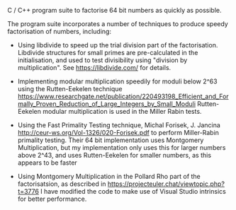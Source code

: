 C / C++ program suite to factorise 64 bit numbers as quickly as possible.

The program suite incorporates a number of techniques to produce speedy factorisation of numbers, including:

- Using libdivide to speed up the trial division part of the factorisation.
    Libdivide structures for small primes are pre-calculated in the initialisation, and used to test 
    divisibility using "division by multiplication". See https://libdivide.com/ for details.
    
- Implementing modular multiplication speedily for moduli below 2^63 using the Rutten-Eekelen technique  
https://www.researchgate.net/publication/220493198_Efficient_and_Formally_Proven_Reduction_of_Large_Integers_by_Small_Moduli
Rutten-Eekelen modular multiplication is used in the Miller Rabin tests.

- Using the Fast Primality Testing technique, Michal Forisek, J. Jancina
http://ceur-ws.org/Vol-1326/020-Forisek.pdf to perform Miller-Rabin primality testing.
Their 64 bit implementation uses Montgomery Multiplication, but my implementation only uses this for larger numbers above 2^43, and uses Rutten-Eekelen
for smaller numbers, as this appears to be faster

- Using Montgomery Multiplication in the Pollard Rho part of the factorisatsion, as described in https://projecteuler.chat/viewtopic.php?t=3776
I have modified the code to make use of Visual Studio intrinsics for better performance.



    
    

